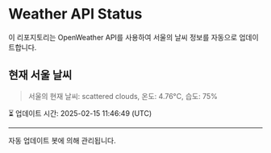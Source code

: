 
# Weather API Status

이 리포지토리는 OpenWeather API를 사용하여 서울의 날씨 정보를 자동으로 업데이트합니다.

## 현재 서울 날씨
> 서울의 현재 날씨: scattered clouds, 온도: 4.76°C, 습도: 75%

⏳ 업데이트 시간: 2025-02-15 11:46:49 (UTC)

---
자동 업데이트 봇에 의해 관리됩니다.
